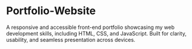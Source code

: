 # Portfolio-Website
A responsive and accessible front-end portfolio showcasing my web development skills, including HTML, CSS, and JavaScript. Built for clarity, usability, and seamless presentation across devices.
